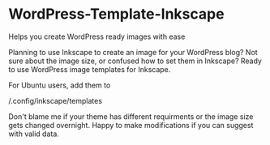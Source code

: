 # WordPress-Template-Inkscape
Helps you create WordPress ready images with ease

Planning to use Inkscape to create an image for your WordPress blog? Not sure about the image size, or confused how to set them in Inkscape? Ready to use WordPress image templates for Inkscape. 

For Ubuntu users, add them to 

/.config/inkscape/templates

Don't blame me if your theme has different requirments or the image size gets changed overnight. Happy to make modifications if you can suggest with valid data.
